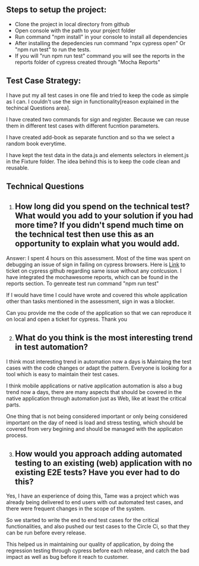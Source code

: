## Steps to setup the project: 

* Clone the project in local directory from github
* Open console with the path to your project folder
* Run command "npm install" in your console to install all dependencies
* After installing the depedencies run command "npx cypress open" Or "npm run test" to run the tests.
* If you will "run npm run test" command you will see the reports in the reports folder of cypress created through "Mocha Reports"


## Test Case Strategy: 

I have put my all test cases in one file and tried to keep the code as simple as I can. I couldn't use the sign in functionality[reason explained in the techincal Questions area].

I have created two commands for sign and register. Because we can reuse them in different test cases with different fucntion parameters. 

I have created add-book as separate function and so tha we select a random book everytime.

I have kept the test data in the data.js and elements selectors in  element.js in the Fixture folder. The idea behind this is to keep the code clean and reusable. 


## Technical Questions

1. ## How long did you spend on the technical test? What would you add to your solution if you had more time? If you didn't spend much time on the technical test then use this as an opportunity to explain what you would add.

Answer: I spent 4 hours on this assessment. Most of the time was spent on debugging an issue of sign in failing on cypress browsers. Here is [Link](https://github.com/cypress-io/cypress/issues/1759) to ticket on cypress github regarding same issue without any conlcusion. I have integrated the mochawesome reports, which can be found in the reports section. To genreate test run command "npm run test"

If I would have time I could have wrote and covered this whole application other than tasks mentioned in the assessment, sign in was a blocker.

Can you provide me the code of the application so that we can reproduce it on local and open a ticket for cypress. Thank you

2. ## What do you think is the most interesting trend in test automation?

I think most interesting trend in automation now a days is Maintaing the test cases with the code changes or adapt the pattern. Everyone is looking for a tool which is easy to maintain their test cases. 

I think mobile applications or native application automation is also a bug trend now a days, there are many aspects that should be covered in the native application through automation just as Web, like at least the critical parts. 

One thing that is not being considered important or only being considered important on the day of need is load and stress testing, which should be covered from very begining and should be managed with the applicaton process. 

3. ## How would you approach adding automated testing to an existing (web) application with no existing E2E tests? Have you ever had to do this?

Yes, I have an experience of doing this, Tame was a project which was already being delivered to end users with out automated test cases, and there were frequent changes in the scope of the system.

So we started to write the end to end test cases for the critical functionalities, and also pushed our test cases to the Circle Ci, so that they can be run before every release.

This helped us in maintaining our quality of application, by doing the regression testing through cypress before each release, and catch the bad impact as well as bug before it reach to customer. 

